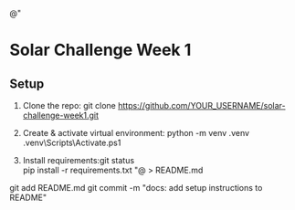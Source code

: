 @"
# Solar Challenge Week 1

## Setup

1. Clone the repo:
   git clone https://github.com/YOUR_USERNAME/solar-challenge-week1.git

2. Create & activate virtual environment:
   python -m venv .venv
   .venv\Scripts\Activate.ps1

3. Install requirements:git status  
   pip install -r requirements.txt
"@ > README.md

git add README.md
git commit -m "docs: add setup instructions to README"

